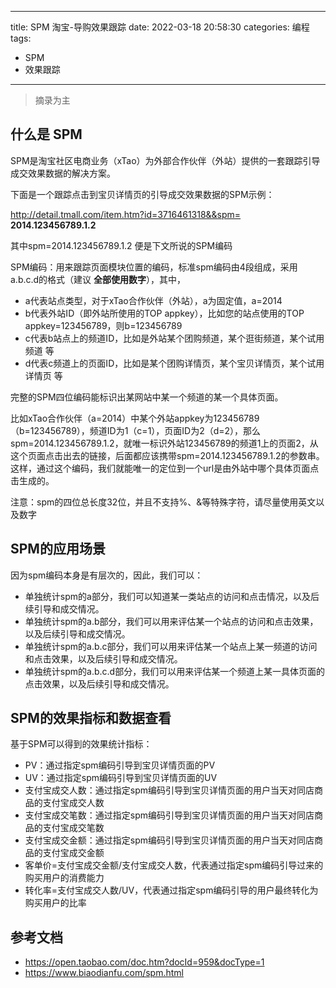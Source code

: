 ----
title: SPM 淘宝-导购效果跟踪
date: 2022-03-18 20:58:30
categories: 编程
tags:
- SPM
- 效果跟踪
----

> 摘录为主

## 什么是 SPM

SPM是淘宝社区电商业务（xTao）为外部合作伙伴（外站）提供的一套跟踪引导成交效果数据的解决方案。

下面是一个跟踪点击到宝贝详情页的引导成交效果数据的SPM示例：

http://detail.tmall.com/item.htm?id=3716461318&&spm= **2014.123456789.1.2**

其中spm=2014.123456789.1.2 便是下文所说的SPM编码

SPM编码：用来跟踪页面模块位置的编码，标准spm编码由4段组成，采用a.b.c.d的格式（建议 **全部使用数字**），其中，

<!-- more -->

- a代表站点类型，对于xTao合作伙伴（外站），a为固定值，a=2014
- b代表外站ID（即外站所使用的TOP appkey），比如您的站点使用的TOP appkey=123456789，则b=123456789
- c代表b站点上的频道ID，比如是外站某个团购频道，某个逛街频道，某个试用频道 等
- d代表c频道上的页面ID，比如是某个团购详情页，某个宝贝详情页，某个试用详情页 等

完整的SPM四位编码能标识出某网站中某一个频道的某一个具体页面。

比如xTao合作伙伴（a=2014）中某个外站appkey为123456789（b=123456789），频道ID为1（c=1），页面ID为2（d=2），那么spm=2014.123456789.1.2，就唯一标识外站123456789的频道1上的页面2，从这个页面点击出去的链接，后面都应该携带spm=2014.123456789.1.2的参数串。这样，通过这个编码，我们就能唯一的定位到一个url是由外站中哪个具体页面点击生成的。

注意：spm的四位总长度32位，并且不支持%、&等特殊字符，请尽量使用英文以及数字


## SPM的应用场景

因为spm编码本身是有层次的，因此，我们可以：

- 单独统计spm的a部分，我们可以知道某一类站点的访问和点击情况，以及后续引导和成交情况。
- 单独统计spm的a.b部分，我们可以用来评估某一个站点的访问和点击效果，以及后续引导和成交情况。
- 单独统计spm的a.b.c部分，我们可以用来评估某一个站点上某一频道的访问和点击效果，以及后续引导和成交情况。
- 单独统计spm的a.b.c.d部分，我们可以用来评估某一个频道上某一具体页面的点击效果，以及后续引导和成交情况。

## SPM的效果指标和数据查看

基于SPM可以得到的效果统计指标：

- PV：通过指定spm编码引导到宝贝详情页面的PV
- UV：通过指定spm编码引导到宝贝详情页面的UV
- 支付宝成交人数：通过指定spm编码引导到宝贝详情页面的用户当天对同店商品的支付宝成交人数
- 支付宝成交笔数：通过指定spm编码引导到宝贝详情页面的用户当天对同店商品的支付宝成交笔数
- 支付宝成交金额：通过指定spm编码引导到宝贝详情页面的用户当天对同店商品的支付宝成交金额
- 客单价=支付宝成交金额/支付宝成交人数，代表通过指定spm编码引导过来的购买用户的消费能力
- 转化率=支付宝成交人数/UV，代表通过指定spm编码引导的用户最终转化为购买用户的比率


## 参考文档

- https://open.taobao.com/doc.htm?docId=959&docType=1
- https://www.biaodianfu.com/spm.html